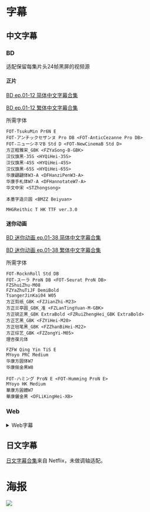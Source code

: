 # 字幕

## 中文字幕

### BD

适配保留每集片头24帧黑屏的视频源

#### 正片

[BD ep.01-12 简体中文字幕合集](https://github.com/Nekomoekissaten-SUB/Nekomoekissaten-MIR-Subs/raw/master/Kyokou_Suiri/Kyokou_Suiri_BD_Main_CHS.7z)

[BD ep.01-12 繁体中文字幕合集](https://github.com/Nekomoekissaten-SUB/Nekomoekissaten-MIR-Subs/raw/master/Kyokou_Suiri/Kyokou_Suiri_BD_Main_CHT.7z)

所需字体

```
FOT-TsukuMin Pr6N E
FOT-アンチックセザンヌ Pro DB <FOT-AnticCezanne Pro DB>
FOT-ニューシネマB Std D <FOT-NewCinemaB Std D>
方正粗雅宋_GBK <FZYaSong-B-GBK>
汉仪旗黑-35S <HYQiHei-35S>
汉仪旗黑-45S <HYQiHei-45S>
汉仪旗黑-65S <HYQiHei-65S>
华康翩翩体W3-A <DFHanziPenW3-A>
华康手札体W7-A <DFHannotateW7-A>
华文中宋 <STZhongsong>

本墨字造贝圆 <BMZZ Beiyuan>

MHGReithic T HK TTF ver.3.0
```

#### 迷你动画

[BD 迷你动画 ep.01-38 简体中文字幕合集](https://github.com/Nekomoekissaten-SUB/Nekomoekissaten-MIR-Subs/raw/master/Kyokou_Suiri/Kyokou_Suiri_BD_Mini_CHS.7z)

[BD 迷你动画 ep.01-38 繁体中文字幕合集](https://github.com/Nekomoekissaten-SUB/Nekomoekissaten-MIR-Subs/raw/master/Kyokou_Suiri/Kyokou_Suiri_BD_Mini_CHT.7z)

所需字体

```
FOT-RocknRoll Std DB
FOT-スーラ ProN DB <FOT-Seurat ProN DB>
FZShuiZhu-M08
FZYaZhuTiJF DemiBold
TsangerJinKai04 W05
方正剪纸_GBK <FZJianZhi-M23>
方正兰亭圆_GBK_准 <FZLanTingYuan-M-GBK>
方正锐正黑_GBK ExtraBold <FZRuiZhengHei_GBK ExtraBold>
方正艺黑_GBK <FZYiHei-M20>
方正毡笔黑_GBK <FZZhanBiHei-M22>
方正综艺_GBK <FZZongYi-M05>
理杏葆元体

FZFW Qing Yin TiS E
MYoyo PRC Medium
华康方圆体W7
华康俪金黑W8

FOT-ハミング ProN E <FOT-Humming ProN E>
MYoyo HK Medium
華康方圓體W7
華康儷金黑 <DFLiKingHei-XB>
```

### Web

<details>
<summary>Web字幕</summary>

[Web简体中文字幕合集](https://github.com/Nekomoekissaten-SUB/Nekomoekissaten-MIR-Subs/raw/master/Kyokou_Suiri/Kyokou_Suiri_Web_CHS.7z)

[Web繁体中文字幕合集](https://github.com/Nekomoekissaten-SUB/Nekomoekissaten-MIR-Subs/raw/master/Kyokou_Suiri/Kyokou_Suiri_Web_CHT.7z)

所需字体：
```
FOT-アンチックセザンヌ Pro DB <FOT-AnticCezanne Pro DB>
FOT-ニューシネマB Std D <FOT-NewCinemaB Std D>
FOT-筑紫明朝 Pr6N E <FOT-TsukuMin Pr6N E>
方正粗雅宋_GBK <FZYaSong-B-GBK>
汉仪旗黑-35S <HYQiHei-35S>
汉仪旗黑-45S <HYQiHei-45S>
汉仪旗黑-65S <HYQiHei-65S>
华康翩翩体A Std W3 <DFHanziPenGBA Std W3>
华康手札体W7-A <DFHannotateW7-A>
华文中宋 <STZhongsong>

MHGReithicTHK-Light
```
</details>

## 日文字幕

[日文字幕合集](https://github.com/Nekomoekissaten-SUB/Nekomoekissaten-MIR-Subs/raw/master/Kyokou_Suiri/Kyokou_Suiri_JPN.7z)来自 Netflix，未做调轴适配。

# 海报

![](https://nekomoe.pages.dev/images/2020-01/kyokousuiri.jpg)